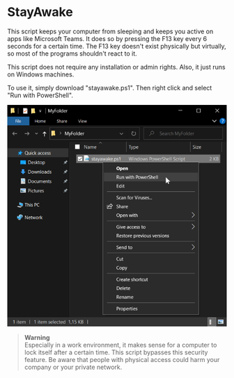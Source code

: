 # StayAwake
This script keeps your computer from sleeping and keeps you active on apps like Microsoft Teams. It does so by pressing the F13 key every 6 seconds for a certain time. The F13 key doesn't exist physically but virtually, so most of the programs shouldn't react to it.

This script does not require any installation or admin rights. Also, it just runs on Windows machines.

To use it, simply download "stayawake.ps1". Then right click and select "Run with PowerShell".

![Screenshot](screenshot.png)

> **Warning**\
> Especially in a work environment, it makes sense for a computer to lock itself after a certain time. This script bypasses this security feature. Be aware that people with physical access could harm your company or your private network.
